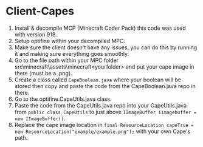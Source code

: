# Client-Capes

1) Install & decompile MCP (Minecraft Coder Pack) this code was used with version 918.
2) Setup optifine within your decompiled MPC.
3) Make sure the client doesn't have any issues, you can do this by running it and making sure everything goes smoothly.
4) Go to the file path within your MPC folder src\minecraft\assets\minecraft\<yourfolder> and put your cape image in there (must be a .png).
5) Create a class called `CapeBoolean.java` where your boolean will be stored then copy and paste the code from the CapeBoolean.java repo in there.
6) Go to the optifine.CapeUtils.java class.
7) Paste the code from the CapeUtils.java repo into your CapeUtils.java from `public class CapeUtils` to just above `IImageBuffer iimagebuffer = new IImageBuffer()`.
8) Replace the cape image location in `final ResourceLocation capeTrue = new ResourceLocation("example/example.png");` with your own Cape's path.
